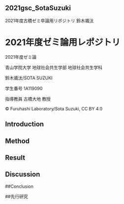 ## 2021gsc_SotaSuzuki
2021年度古橋ゼミ卒論用リポジトリ 鈴木颯汰
# 2021年度ゼミ論用レポジトリ 

2021年度ゼミ論

青山学院大学 地球社会共生学部 地球社会共生学科

鈴木颯汰/SOTA SUZUKI

学生番号 1A119090

指導教員 古橋大地 教授

© Furuhashi Laboratory/Sota Suzuki, CC BY 4.0

## Introduction

## Method

## Result

## Discussion

##Conclusion

##先行研究
